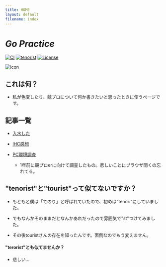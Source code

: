 ```yaml
---
title: HOME
layout: default
filename: index
---
```


# __*Go Practice*__

[![CI](https://github.com/tenorist/GoPractice/actions/workflows/blank.yml/badge.svg)](https://github.com/tenorist/GoPractice/actions/workflows/blank.yml) [![tenorist](https://img.shields.io/endpoint?url=https%3A%2F%2Fatcoder-badges.now.sh%2Fapi%2Fatcoder%2Fjson%2Ftenorist)](https://atcoder.jp/users/tenorist) [![License](https://img.shields.io/badge/License-BSD%203--Clause-blue.svg)](https://github.com/tenorist/GoPractice/blob/main/LICENSE)

![icon](https://img.atcoder.jp/icons/2ddce8c1126cbd22fa6638c592905153.png)


## これは何？

- 私が色変したり、競プロについて何か書きたいと思ったときに使うページです。


## 記事一覧

- [入水した](https://tenorist.github.io/GoPractice/articles/article1)

- [IHC感想](https://tenorist.github.io/GoPractice/articles/article2.pdf)

- [PC環境調査](https://tenorist.github.io/GoPractice/articles/article3.pdf)

    - 1年前に競プロerに向けて調査したもの。悲しいことにブラウザ聞くの忘れてる。


## "tenorist"と"tourist"って似てないですか？

- もともと僕は「てのり」と呼ばれていたので、初めは"tenori"にしていました。

- でもなんかそのままだとなんかあれだったので雰囲気で"st"つけてみました。

- その後touristさんの存在を知ったんです。面倒なのでもう変えません。


#### "terorist"とも似てませんか？

- 悲しい...
